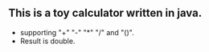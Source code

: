 This is a toy calculator written in java.
-----

- supporting "+" "-" "*" "/" and "()". 
- Result is double.

